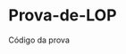 # Prova-de-LOP
Código da prova
<script>
  var esporte = prompt("Digite seu esporte (Futebol, natação, surf e LOL):")
  var idade = parseInt(prompt("Digite sua idade:"))
  var categoria
  if(esporte === "Futebol"){
    if(idade<20){
      alert("Sub-20 - Futebol")
    } else if(idade>=20 && idade<=39){
      alert("Adulto - Futebol")
    } else if(idade>40){
      alert("Veteranos - Futebol")
    }
  }
  if(esporte === "natação"){
    if(idade<13){
      alert("Junior - Natação")
    } else if(idade>=13 && idade<=16){
      alert("Infanto-Juvenil - Natação")
    } else if(idade>=17 && idade<=30){
      alert("Junior-Senior - Natação")
    } else if(idade>31){
      alert("Senior - Natação")
    }
  }
  if(esporte === "surf"){
    if(idade<=15){
      alert("Mirim - Surf")
    } else if(idade>=16 && idade<=18){
      alert("Junior - Surf")
    } else if(idade>=19 && idade<=39){
      alert("Open - Surf")
    } else if(idade>40){
      alert("Grand Master - Surf")
    }
  }
  if(esporte === "LOL"){
    if(idade<13){
      alert("Bronze - LOL")
    } else if(idade>=13 && idade<=16){
      alert("Prata - LOL")
    } else if(idade>17){
      alert("Ouro - LOL")
    } 
  }
</script>

